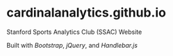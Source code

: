 cardinalanalytics.github.io
===========================

Stanford Sports Analytics Club (SSAC) Website

Built with *Bootstrap*, *jQuery*, and *Handlebar.js*